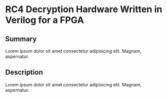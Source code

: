 
# RC4 Decryption Hardware Written in Verilog for a FPGA

## Summary

Lorem ipsum dolor sit amet consectetur adipisicing elit. Magnam, aspernatur.

## Description

Lorem ipsum dolor sit amet consectetur adipisicing elit. Magnam, aspernatur.
